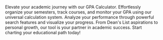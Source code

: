 Elevate your academic journey with our GPA Calculator. Effortlessly organize your semesters, track courses, and monitor your GPA using our universal calculation system. Analyze your performance through powerful search features and visualize your progress. From Dean's List aspirations to personal growth, our tool is your partner in academic success. Start charting your educational path today!
